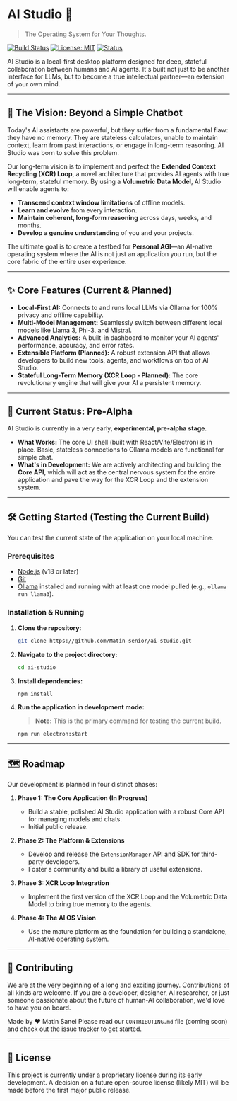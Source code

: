 # AI Studio 🧠

> The Operating System for Your Thoughts.

[![Build Status](https://img.shields.io/badge/build-passing-brightgreen)](https://github.com/YOUR_USERNAME/ai-studio)
[![License: MIT](https://img.shields.io/badge/License-MIT-blue.svg)](https://opensource.org/licenses/MIT)
[![Status](https://img.shields.io/badge/status-pre--alpha-orange)](https://github.com/YOUR_USERNAME/ai-studio)

AI Studio is a local-first desktop platform designed for deep, stateful collaboration between humans and AI agents. It's built not just to be another interface for LLMs, but to become a true intellectual partner—an extension of your own mind.

---

## 🚀 The Vision: Beyond a Simple Chatbot

Today's AI assistants are powerful, but they suffer from a fundamental flaw: they have no memory. They are stateless calculators, unable to maintain context, learn from past interactions, or engage in long-term reasoning. AI Studio was born to solve this problem.

Our long-term vision is to implement and perfect the **Extended Context Recycling (XCR) Loop**, a novel architecture that provides AI agents with true long-term, stateful memory. By using a **Volumetric Data Model**, AI Studio will enable agents to:

-   **Transcend context window limitations** of offline models.
-   **Learn and evolve** from every interaction.
-   **Maintain coherent, long-form reasoning** across days, weeks, and months.
-   **Develop a genuine understanding** of you and your projects.

The ultimate goal is to create a testbed for **Personal AGI**—an AI-native operating system where the AI is not just an application you run, but the core fabric of the entire user experience.

---

## ✨ Core Features (Current & Planned)

-   **Local-First AI:** Connects to and runs local LLMs via Ollama for 100% privacy and offline capability.
-   **Multi-Model Management:** Seamlessly switch between different local models like Llama 3, Phi-3, and Mistral.
-   **Advanced Analytics:** A built-in dashboard to monitor your AI agents' performance, accuracy, and error rates.
-   **Extensible Platform (Planned):** A robust extension API that allows developers to build new tools, agents, and workflows on top of AI Studio.
-   **Stateful Long-Term Memory (XCR Loop - Planned):** The core revolutionary engine that will give your AI a persistent memory.

---

## 🚦 Current Status: Pre-Alpha

AI Studio is currently in a very early, **experimental, pre-alpha stage**.

-   **What Works:** The core UI shell (built with React/Vite/Electron) is in place. Basic, stateless connections to Ollama models are functional for simple chat.
-   **What's in Development:** We are actively architecting and building the **Core API**, which will act as the central nervous system for the entire application and pave the way for the XCR Loop and the extension system.

---

## 🛠️ Getting Started (Testing the Current Build)

You can test the current state of the application on your local machine.

### Prerequisites

-   [Node.js](https://nodejs.org/) (v18 or later)
-   [Git](https://git-scm.com/)
-   [Ollama](https://ollama.com/) installed and running with at least one model pulled (e.g., `ollama run llama3`).

### Installation & Running

1.  **Clone the repository:**
    ```bash
    git clone https://github.com/Matin-senior/ai-studio.git
    ```

2.  **Navigate to the project directory:**
    ```bash
    cd ai-studio
    ```

3.  **Install dependencies:**
    ```bash
    npm install
    ```

4.  **Run the application in development mode:**
    > **Note:** This is the primary command for testing the current build.
    ```bash
    npm run electron:start
    ```

---

## 🗺️ Roadmap

Our development is planned in four distinct phases:

1.  **Phase 1: The Core Application (In Progress)**
    -   Build a stable, polished AI Studio application with a robust Core API for managing models and chats.
    -   Initial public release.

2.  **Phase 2: The Platform & Extensions**
    -   Develop and release the `ExtensionManager` API and SDK for third-party developers.
    -   Foster a community and build a library of useful extensions.

3.  **Phase 3: XCR Loop Integration**
    -   Implement the first version of the XCR Loop and the Volumetric Data Model to bring true memory to the agents.

4.  **Phase 4: The AI OS Vision**
    -   Use the mature platform as the foundation for building a standalone, AI-native operating system.

---

## 🤝 Contributing

We are at the very beginning of a long and exciting journey. Contributions of all kinds are welcome. If you are a developer, designer, AI researcher, or just someone passionate about the future of human-AI collaboration, we'd love to have you on board.





Made by ❤️ 
Matin Sanei
Please read our `CONTRIBUTING.md` file (coming soon) and check out the issue tracker to get started.

---

## 📄 License

This project is currently under a proprietary license during its early development. A decision on a future open-source license (likely MIT) will be made before the first major public release.
